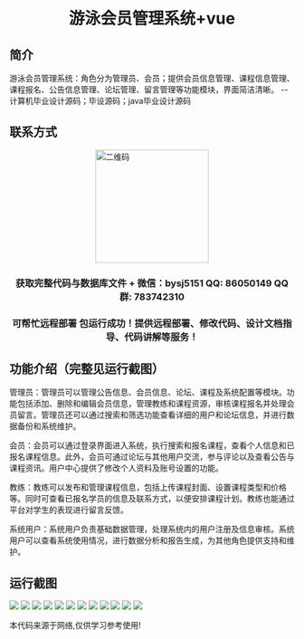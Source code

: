 <p><h1 align="center">游泳会员管理系统+vue</h1></p>

## 简介
游泳会员管理系统：角色分为管理员、会员；提供会员信息管理、课程信息管理、课程报名、公告信息管理、论坛管理、留言管理等功能模块，界面简洁清晰。    --计算机毕业设计源码；毕设源码；java毕业设计源码


## 联系方式
<img src="https://bs-1329754181.cos.ap-shanghai.myqcloud.com/wx.jpg" alt="二维码" style="display: block; margin: 0 auto;" width="200px">
<p><h3 align="center">获取完整代码与数据库文件 + 微信：bysj5151 QQ: 86050149 QQ群: 783742310</h3></p>
<p><h3 align="center">可帮忙远程部署 包运行成功！提供远程部署、修改代码、设计文档指导、代码讲解等服务！</h3></p>

## 功能介绍（完整见运行截图）
管理员：管理员可以管理公告信息、会员信息、论坛、课程及系统配置等模块。功能包括添加、删除和编辑会员信息，管理教练和课程资源，审核课程报名并处理会员留言。管理员还可以通过搜索和筛选功能查看详细的用户和论坛信息，并进行数据备份和系统维护。

会员：会员可以通过登录界面进入系统，执行搜索和报名课程，查看个人信息和已报名课程信息。此外，会员可通过论坛与其他用户交流，参与评论以及查看公告与课程资讯。用户中心提供了修改个人资料及账号设置的功能。

教练：教练可以发布和管理课程信息，包括上传课程封面、设置课程类型和价格等。同时可查看已报名学员的信息及联系方式，以便安排课程计划。教练也能通过平台对学生的表现进行留言反馈。

系统用户：系统用户负责基础数据管理，处理系统内的用户注册及信息审核。系统用户可以查看系统使用情况，进行数据分析和报告生成，为其他角色提供支持和维护。


## 运行截图
![](https://bs-1329754181.cos.ap-shanghai.myqcloud.com/ssm/SwimmingMemberManagementSystem/img/001.jpg)
![](https://bs-1329754181.cos.ap-shanghai.myqcloud.com/ssm/SwimmingMemberManagementSystem/img/002.jpg)
![](https://bs-1329754181.cos.ap-shanghai.myqcloud.com/ssm/SwimmingMemberManagementSystem/img/003.jpg)
![](https://bs-1329754181.cos.ap-shanghai.myqcloud.com/ssm/SwimmingMemberManagementSystem/img/004.jpg)
![](https://bs-1329754181.cos.ap-shanghai.myqcloud.com/ssm/SwimmingMemberManagementSystem/img/005.jpg)
![](https://bs-1329754181.cos.ap-shanghai.myqcloud.com/ssm/SwimmingMemberManagementSystem/img/006.jpg)
![](https://bs-1329754181.cos.ap-shanghai.myqcloud.com/ssm/SwimmingMemberManagementSystem/img/007.jpg)
![](https://bs-1329754181.cos.ap-shanghai.myqcloud.com/ssm/SwimmingMemberManagementSystem/img/008.jpg)
![](https://bs-1329754181.cos.ap-shanghai.myqcloud.com/ssm/SwimmingMemberManagementSystem/img/009.jpg)
![](https://bs-1329754181.cos.ap-shanghai.myqcloud.com/ssm/SwimmingMemberManagementSystem/img/010.jpg)
![](https://bs-1329754181.cos.ap-shanghai.myqcloud.com/ssm/SwimmingMemberManagementSystem/img/011.jpg)
![](https://bs-1329754181.cos.ap-shanghai.myqcloud.com/ssm/SwimmingMemberManagementSystem/img/012.jpg)

<p>本代码来源于网络,仅供学习参考使用!</p>
